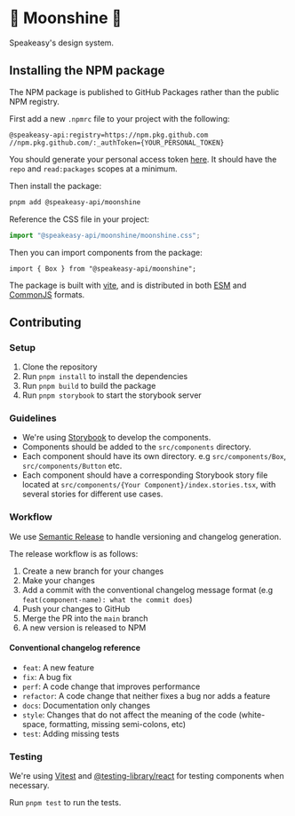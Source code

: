 # 🥃 Moonshine 🥃

Speakeasy's design system.

## Installing the NPM package

The NPM package is published to GitHub Packages rather than the public NPM registry.

First add a new `.npmrc` file to your project with the following:

```
@speakeasy-api:registry=https://npm.pkg.github.com
//npm.pkg.github.com/:_authToken={YOUR_PERSONAL_TOKEN}
```

You should generate your personal access token [here](https://github.com/settings/tokens). It should have the `repo` and `read:packages` scopes at a minimum.

Then install the package:

```bash
pnpm add @speakeasy-api/moonshine
```

Reference the CSS file in your project:

```ts
import "@speakeasy-api/moonshine/moonshine.css";
```

Then you can import components from the package:

```tsx
import { Box } from "@speakeasy-api/moonshine";
```

The package is built with [vite](https://vitejs.dev/), and is distributed in both [ESM](https://developer.mozilla.org/en-US/docs/Web/JavaScript/Guide/Modules) and [CommonJS](https://nodejs.org/api/modules.html#modules-commonjs) formats.

## Contributing

### Setup

1. Clone the repository
2. Run `pnpm install` to install the dependencies
3. Run `pnpm build` to build the package
4. Run `pnpm storybook` to start the storybook server

### Guidelines

- We're using [Storybook](https://storybook.js.org/) to develop the components.
- Components should be added to the `src/components` directory.
- Each component should have its own directory. e.g `src/components/Box`, `src/components/Button` etc.
- Each component should have a corresponding Storybook story file located at `src/components/{Your Component}/index.stories.tsx`, with several stories for different use cases.

### Workflow

We use [Semantic Release](https://semantic-release.gitbook.io/semantic-release/) to handle versioning and changelog generation.

The release workflow is as follows:

1. Create a new branch for your changes
2. Make your changes
3. Add a commit with the conventional changelog message format (e.g `feat(component-name): what the commit does`)
4. Push your changes to GitHub
5. Merge the PR into the `main` branch
6. A new version is released to NPM

#### Conventional changelog reference

- `feat`: A new feature
- `fix`: A bug fix
- `perf`: A code change that improves performance
- `refactor`: A code change that neither fixes a bug nor adds a feature
- `docs`: Documentation only changes
- `style`: Changes that do not affect the meaning of the code (white-space, formatting, missing semi-colons, etc)
- `test`: Adding missing tests


### Testing

We're using [Vitest](https://vitest.dev/) and [@testing-library/react](https://testing-library.com/react/) for testing components when necessary.

Run `pnpm test` to run the tests.

